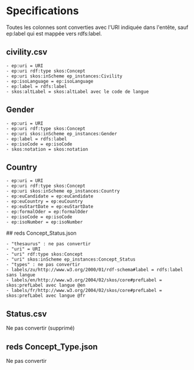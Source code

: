 # Specifications

Toutes les colonnes sont converties avec l'URI indiquée dans l'entête, sauf ep:label qui est mappée vers rdfs:label.


## civility.csv

	- ep:uri = URI
	- ep:uri rdf:type skos:Concept
	- ep:uri skos:inScheme ep_instances:Civility
	- ep:isoLanguage = ep:isoLanguage
	- ep:label = rdfs:label
	- skos:altLabel = skos:altLabel avec le code de langue

## Gender

	- ep:uri = URI
	- ep:uri rdf:type skos:Concept 
	- ep:uri skos:inScheme ep_instances:Gender
 	- ep:label = rdfs:label
   	- ep:isoCode = ep:isoCode
   	- skos:notation = skos:notation

## Country

	- ep:uri = URI
	- ep:uri rdf:type skos:Concept
	- ep:uri skos:inScheme ep_instances:Country
   	- ep:euCandidate = ep:euCandidate 
    - ep:euCountry = ep:euCountry
    - ep:euStartDate = ep:euStartDate
    - ep:formalOder = ep:formalOder
    - ep:isoCode = ep:isoCode
    - ep:isoNumber = ep:isoNumber

## reds Concept_Status.json

	- "thesaurus" : ne pas convertir
	- "uri" = URI
	- "uri" rdf:type skos:Concept
	- "uri" skos:inScheme ep_instances:Concept_Status
	- "types" : ne pas convertir
	- labels/zu/http://www.w3.org/2000/01/rdf-schema#label = rdfs:label sans langue
	- labels/en/http://www.w3.org/2004/02/skos/core#prefLabel = skos:prefLabel avec langue @en
	- labels/fr/http://www.w3.org/2004/02/skos/core#prefLabel = skos:prefLabel avec langue @fr
	
## Status.csv

Ne pas convertir (supprimé)

## reds Concept_Type.json

Ne pas convertir



